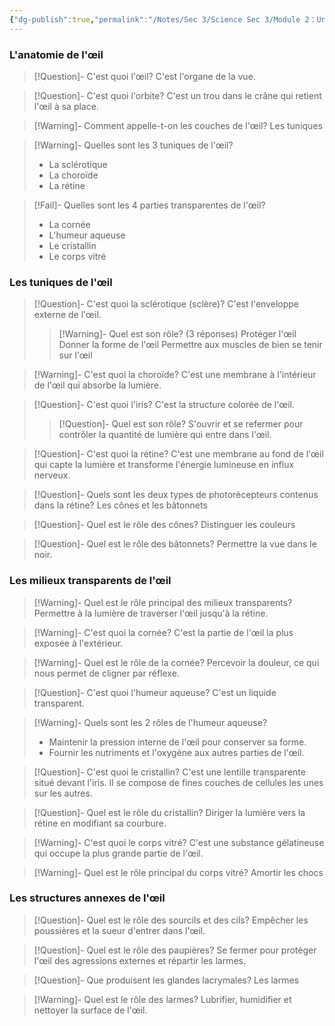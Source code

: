 ```yaml
---
{"dg-publish":true,"permalink":"/Notes/Sec 3/Science Sec 3/Module 2：Univers vivant/Chapitre 5：La fonction de relation/5.2：L'œil/"}
---
```



### L'anatomie de l'œil

>[!Question]- C'est quoi l'œil?
>C'est l'organe de la vue.

>[!Question]- C'est quoi l'orbite?
>C'est un trou dans le crâne qui retient l'œil à sa place.

>[!Warning]- Comment appelle-t-on les couches de l'œil?
>Les tuniques

>[!Warning]- Quelles sont les 3 tuniques de l'œil?
>- La sclérotique
>- La choroïde
>- La rétine

>[!Fail]- Quelles sont les 4 parties transparentes de l'œil?
>- La cornée
>- L'humeur aqueuse
>- Le cristallin
>- Le corps vitré

### Les tuniques de l'œil

>[!Question]- C'est quoi la sclérotique (sclère)?
>C'est l'enveloppe externe de l'œil.
>>[!Warning]- Quel est son rôle? (3 réponses)
>>Protéger l'œil
>>Donner la forme de l'œil
>>Permettre aux muscles de bien se tenir sur l'œil

>[!Warning]- C'est quoi la choroïde?
>C'est une membrane à l'intérieur de l'œil qui absorbe la lumière.

>[!Question]- C'est quoi l'iris?
>C'est la structure colorée de l'œil.
>>[!Question]- Quel est son rôle?
>>S'ouvrir et se refermer pour contrôler la quantité de lumière qui entre dans l'œil.

>[!Question]- C'est quoi la rétine?
>C'est une membrane au fond de l'œil qui capte la lumière et transforme l'énergie lumineuse en influx nerveux.

>[!Question]- Quels sont les deux types de photorécepteurs contenus dans la rétine?
>Les cônes et les bâtonnets

>[!Question]- Quel est le rôle des cônes?
>Distinguer les couleurs

>[!Question]- Quel est le rôle des bâtonnets?
>Permettre la vue dans le noir.

### Les milieux transparents de l'œil

>[!Warning]- Quel est le rôle principal des milieux transparents?
>Permettre à la lumière de traverser l'œil jusqu'à la rétine.

>[!Warning]- C'est quoi la cornée?
>C'est la partie de l'œil la plus exposée à l'extérieur.

>[!Warning]- Quel est le rôle de la cornée?
>Percevoir la douleur, ce qui nous permet de cligner par réflexe.

>[!Question]- C'est quoi l'humeur aqueuse?
>C'est un liquide transparent.

>[!Warning]- Quels sont les 2 rôles de l'humeur aqueuse?
>- Maintenir la pression interne de l'œil pour conserver sa forme.
>- Fournir les nutriments et l'oxygène aux autres parties de l'œil.

>[!Question]- C'est quoi le cristallin?
>C'est une lentille transparente situé devant l'iris. Il se compose de fines couches de cellules les unes sur les autres.

>[!Question]- Quel est le rôle du cristallin?
>Diriger la lumière vers la rétine en modifiant sa courbure.

>[!Warning]- C'est quoi le corps vitré?
>C'est une substance gélatineuse qui occupe la plus grande partie de l'œil.

>[!Warning]- Quel est le rôle principal du corps vitré?
>Amortir les chocs

### Les structures annexes de l'œil

>[!Question]- Quel est le rôle des sourcils et des cils?
>Empêcher les poussières et la sueur d'entrer dans l'œil.

>[!Question]- Quel est le rôle des paupières?
>Se fermer pour protéger l'œil des agressions externes et répartir les larmes.

>[!Question]- Que produisent les glandes lacrymales?
>Les larmes

>[!Warning]- Quel est le rôle des larmes?
>Lubrifier, humidifier et nettoyer la surface de l'œil.
